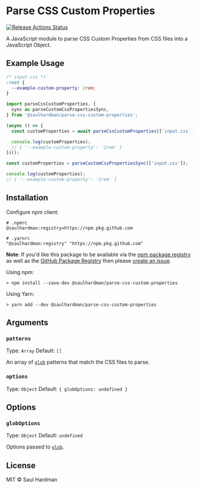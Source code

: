 # Parse CSS Custom Properties

[![Release Actions Status](https://github.com/saulhardman/parse-css-custom-properties/workflows/Release/badge.svg)](https://github.com/saulhardman/parse-css-custom-properties/actions)

A JavaScript module to parse CSS Custom Properties from CSS files into a
JavaScript Object.

## Example Usage

```css
/* input.css */
:root {
  --example-custom-property: 2rem;
}
```

```js
import parseCssCustomProperties, {
  sync as parseCustomCssPropertiesSync,
} from '@saulhardman/parse-css-custom-properties';

(async () => {
  const customProperties = await parseCssCustomProperties(['input.css']);

  console.log(customProperties);
  // { '--example-custom-property': '2rem' }
})();

const customProperties = parseCustomCssPropertiesSync(['input.css']);

console.log(customProperties);
// { '--example-custom-property': '2rem' }
```

## Installation

Configure npm client:

```npmrc
# .npmrc
@saulhardman:registry=https://npm.pkg.github.com
```

```
# .yarnrc
"@saulhardman:registry" "https://npm.pkg.github.com"
```

**Note**: If you'd like this package to be available via the
[npm package registry](https://npmjs.com/) as well as the
[GitHub Package Registry](https://github.com/features/packages) then please
[create an issue](https://github.com/saulhardman/parse-css-custom-properties/issues/new).

Using npm:

```shell
> npm install --save-dev @saulhardman/parse-css-custom-properties
```

Using Yarn:

```shell
> yarn add --dev @saulhardman/parse-css-custom-properties
```

## Arguments

### `patterns`

Type: `Array` Default: `[]`

An array of [`glob`][node-glob] patterns that match the CSS files to parse.

### `options`

Type: `Object` Default: `{ globOptions: undefined }`

## Options

### `globOptions`

Type: `Object` Default: `undefined`

Options passed to [`glob`][node-glob].

## License

MIT © Saul Hardman

[node-glob]: https://github.com/isaacs/node-glob

